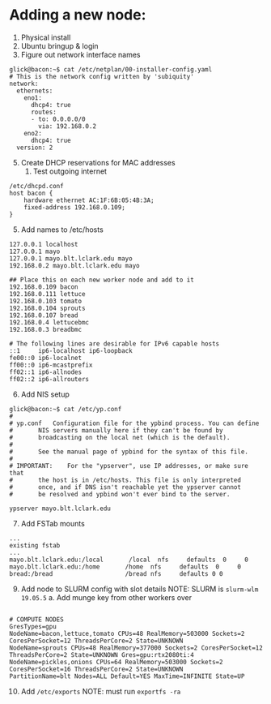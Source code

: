 # Adding a new node:

1. Physical install
2. Ubuntu bringup & login
3. Figure out network interface names
```
glick@bacon:~$ cat /etc/netplan/00-installer-config.yaml
# This is the network config written by 'subiquity'
network:
  ethernets:
    eno1:
      dhcp4: true
      routes:
      - to: 0.0.0.0/0
        via: 192.168.0.2
    eno2:
      dhcp4: true
  version: 2
```
5. Create DHCP reservations for MAC addresses
    1. Test outgoing internet
```
/etc/dhcpd.conf
host bacon {
    hardware ethernet AC:1F:6B:05:4B:3A;
    fixed-address 192.168.0.109;
}
```



5. Add names to /etc/hosts

```
127.0.0.1 localhost
127.0.0.1 mayo
127.0.0.1 mayo.blt.lclark.edu mayo
192.168.0.2 mayo.blt.lclark.edu mayo

## Place this on each new worker node and add to it
192.168.0.109 bacon
192.168.0.111 lettuce
192.168.0.103 tomato
192.168.0.104 sprouts
192.168.0.107 bread
192.168.0.4 lettucebmc
192.168.0.3 breadbmc

# The following lines are desirable for IPv6 capable hosts
::1     ip6-localhost ip6-loopback
fe00::0 ip6-localnet
ff00::0 ip6-mcastprefix
ff02::1 ip6-allnodes
ff02::2 ip6-allrouters
```

6. Add NIS setup
```
glick@bacon:~$ cat /etc/yp.conf
#
# yp.conf	Configuration file for the ypbind process. You can define
#		NIS servers manually here if they can't be found by
#		broadcasting on the local net (which is the default).
#
#		See the manual page of ypbind for the syntax of this file.
#
# IMPORTANT:	For the "ypserver", use IP addresses, or make sure that
#		the host is in /etc/hosts. This file is only interpreted
#		once, and if DNS isn't reachable yet the ypserver cannot
#		be resolved and ypbind won't ever bind to the server.

ypserver mayo.blt.lclark.edu
```



7. Add FSTab mounts
```
...
existing fstab
...
mayo.blt.lclark.edu:/local       /local  nfs     defaults  0     0
mayo.blt.lclark.edu:/home       /home  nfs     defaults  0     0
bread:/bread                    /bread nfs     defaults 0 0
```
9. Add node to SLURM config with slot details
NOTE: SLURM is `slurm-wlm 19.05.5`
    a. Add munge key from other workers over


```

# COMPUTE NODES 
GresTypes=gpu
NodeName=bacon,lettuce,tomato CPUs=48 RealMemory=503000 Sockets=2 CoresPerSocket=12 ThreadsPerCore=2 State=UNKNOWN
NodeName=sprouts CPUs=48 RealMemory=377000 Sockets=2 CoresPerSocket=12 ThreadsPerCore=2 State=UNKNOWN Gres=gpu:rtx2080ti:4
NodeName=pickles,onions CPUs=64 RealMemory=503000 Sockets=2 CoresPerSocket=16 ThreadsPerCore=2 State=UNKNOWN
PartitionName=blt Nodes=ALL Default=YES MaxTime=INFINITE State=UP
```

10. Add `/etc/exports`
NOTE: must run `exportfs -ra`
